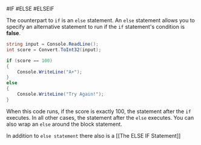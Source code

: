 #IF #ELSE #ELSEIF

The counterpart to `if` is an `else` statement. An `else` statement allows you to specify an alternative statement to run if the `if` statement's condition is **false**. 

```c#
string input = Console.ReadLine();
int score = Convert.ToInt32(input);

if (score == 100)
{
	Console.WriteLine("A+");
}
else 
{
	Console.WriteLine("Try Again!");
}
```

When this code runs, if the score is exactly 100, the statement after the `if` executes. In all other cases, the statement after the `else` executes. You can also wrap an `else` around the block statement. 

In addition to `else statement` there also is a [[The ELSE IF Statement]]<br>